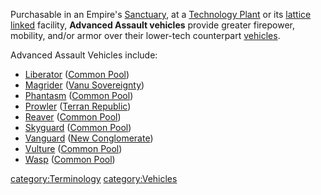 Purchasable in an Empire's [Sanctuary](/Sanctuary "wikilink"), at a
[Technology Plant](/Technology_Plant "wikilink") or its [lattice
linked](/lattice "wikilink") facility, **Advanced Assault vehicles**
provide greater firepower, mobility, and/or armor over their lower-tech
counterpart [vehicles](/Vehicle_Index "wikilink").

Advanced Assault Vehicles include:

- [Liberator](/Liberator "wikilink") ([Common
  Pool](/Common_Pool "wikilink"))
- [Magrider](/Magrider "wikilink") ([Vanu
  Sovereignty](/Vanu_Sovereignty "wikilink"))
- [Phantasm](/Phantasm "wikilink") ([Common
  Pool](/Common_Pool "wikilink"))
- [Prowler](/Prowler "wikilink") ([Terran
  Republic](/Terran_Republic "wikilink"))
- [Reaver](/Reaver "wikilink") ([Common Pool](/Common_Pool "wikilink"))
- [Skyguard](/Skyguard "wikilink") ([Common
  Pool](/Common_Pool "wikilink"))
- [Vanguard](/Vanguard "wikilink") ([New
  Conglomerate](/New_Conglomerate "wikilink"))
- [Vulture](/Vulture "wikilink") ([Common
  Pool](/Common_Pool "wikilink"))
- [Wasp](/Wasp "wikilink") ([Common Pool](/Common_Pool "wikilink"))

[category:Terminology](/category:Terminology "wikilink")
[category:Vehicles](/category:Vehicles "wikilink")
